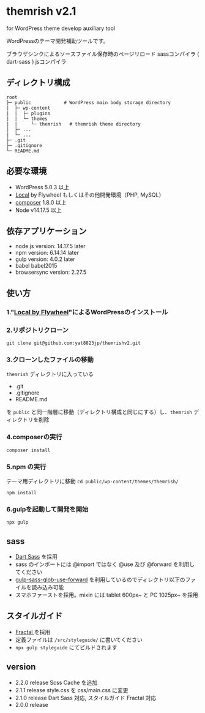 # themrish v2.1

for WordPress theme develop auxiliary tool

WordPressのテーマ開発補助ツールです。

ブラウザシンクによるソースファイル保存時のページリロード
sassコンパイラ ( dart-sass )
jsコンパイラ

## ディレクトリ構成

```
root
├─ public            # WordPress main body storage directory
|  ├─ wp-content
|  |  ├─ plugins
|  |  └─ themes
|  |     └─ themrish   # themrish theme directory
│  ├─ ...
|  └─ ...
├─ .git
├─ .gitignore
└─ README.md
```

## 必要な環境

- WordPress 5.0.3 以上
- [Local](https://local.getflywheel.com/) by Flywheel もしくはその他開発環境（PHP, MySQL）
- [composer](https://getcomposer.org/) 1.8.0 以上
- Node v14.17.5 以上

## 依存アプリケーション

- node.js version: 14.17.5 later
- npm version: 6.14.14 later
- gulp version: 4.0.2 later
- babel babel2015
- browsersync version: 2.27.5

## 使い方
### 1."[Local by Flywheel](https://local.getflywheel.com/)"によるWordPressのインストール

### 2.リポジトリクローン
``` git clone git@github.com:yat8823jp/themrishv2.git ```

### 3.クローンしたファイルの移動

``` themrish ``` ディレクトリに入っている

- .git
- .gitignore
- README.md

を ```public``` と同一階層に移動（ディレクトリ構成と同じにする）し、``` themrish ``` ディレクトリを削除

### 4.composerの実行

``` composer install ```

### 5.npm の実行

テーマ用ディレクトリに移動
``` cd public/wp-content/themes/themrish/ ```

``` npm install ```

### 6.gulpを起動して開発を開始

``` npx gulp ```

## sass

- [Dart Sass](https://www.npmjs.com/package/sass) を採用
- sass のインポートには @import ではなく @use 及び @forward を利用してください
- [gulp-sass-glob-use-forward](https://www.npmjs.com/package/gulp-sass-glob) を利用しているのでディレクトリ以下のファイルを読み込み可能
- スマホファーストを採用。mixin には tablet 600px~ と PC 1025px~ を採用

## スタイルガイド

- [Fractal ](https://www.npmjs.com/package/@frctl/fractal) を採用
- 定義ファイルは ` /src/styleguide/ ` に書いてください
- ` npx gulp styleguide ` にてビルドされます

## version

- 2.2.0 release Scss Cache を追加
- 2.1.1 release style.css を css/main.css に変更
- 2.1.0 release Dart Sass 対応, スタイルガイド Fractal 対応
- 2.0.0 release

